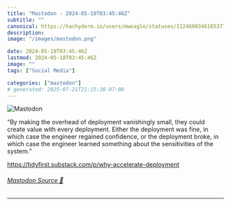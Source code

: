 ```yaml
---
title: "Mastodon - 2024-05-18T03:45:46Z"
subtitle: ""
canonical: https://hachyderm.io/users/mweagle/statuses/112460034618537771
description:
image: "/images/mastodon.png"

date: 2024-05-18T03:45:46Z
lastmod: 2024-05-18T03:45:46Z
image: ""
tags: ["Social Media"]

categories: ["mastodon"]
# generated: 2025-07-21T21:15:38-07:00
---
```

![Mastodon](/images/mastodon.png)

<p>“By making the overhead of deployment vanishingly small, they could create value with every deployment. Either the deployment was fine, in which case the engineer regained confidence, or the deployment broke, in which case the engineer learned something about the sensitivities of the system.”</p><p><a href="https://tidyfirst.substack.com/p/why-accelerate-deployment" target="_blank" rel="nofollow noopener noreferrer" translate="no"><span class="invisible">https://</span><span class="ellipsis">tidyfirst.substack.com/p/why-a</span><span class="invisible">ccelerate-deployment</span></a></p>


###### [Mastodon Source 🐘](https://hachyderm.io/@mweagle/112460034618537771)

___
